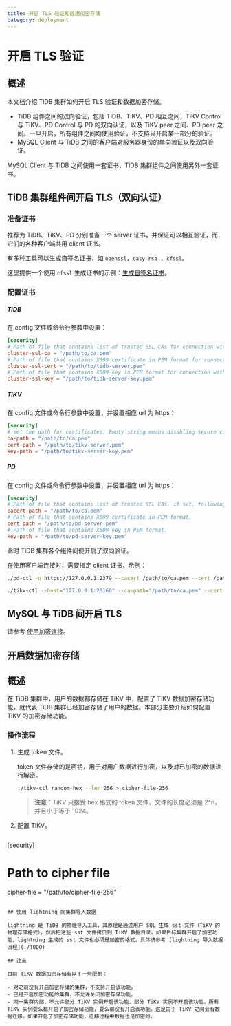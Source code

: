 ```yaml
---
title: 开启 TLS 验证和数据加密存储
category: deployment
---
```


# 开启 TLS 验证

## 概述

本文档介绍 TiDB 集群如何开启 TLS 验证和数据加密存储。

- TiDB 组件之间的双向验证，包括 TiDB、TiKV、PD 相互之间，TiKV Control 与 TiKV、PD Control 与 PD 的双向认证，以及 TiKV peer 之间、PD peer 之间。一旦开启，所有组件之间均使用验证，不支持只开启某一部分的验证。
- MySQL Client 与 TiDB 之间的客户端对服务器身份的单向验证以及双向验证。

MySQL Client 与 TiDB 之间使用一套证书，TiDB 集群组件之间使用另外一套证书。

## TiDB 集群组件间开启 TLS（双向认证）

### 准备证书

推荐为 TiDB、TiKV、PD 分别准备一个 server 证书，并保证可以相互验证，而它们的各种客户端共用 client 证书。

有多种工具可以生成自签名证书，如 `openssl`，`easy-rsa `，`cfssl`。

这里提供一个使用 `cfssl` 生成证书的示例：[生成自签名证书](../op-guide/generate-self-signed-certificates.md)。

### 配置证书

##### TiDB

在 config 文件或命令行参数中设置：

```toml
[security]
# Path of file that contains list of trusted SSL CAs for connection with cluster components.
cluster-ssl-ca = "/path/to/ca.pem"
# Path of file that contains X509 certificate in PEM format for connection with cluster components.
cluster-ssl-cert = "/path/to/tidb-server.pem"
# Path of file that contains X509 key in PEM format for connection with cluster components.
cluster-ssl-key = "/path/to/tidb-server-key.pem"
```

##### TiKV

在 config 文件或命令行参数中设置，并设置相应 url 为 https：

```toml
[security]
# set the path for certificates. Empty string means disabling secure connectoins.
ca-path = "/path/to/ca.pem"
cert-path = "/path/to/tikv-server.pem"
key-path = "/path/to/tikv-server-key.pem"
```

##### PD

在 config 文件或命令行参数中设置，并设置相应 url 为 https：

```toml
[security]
# Path of file that contains list of trusted SSL CAs. if set, following four settings shouldn't be empty
cacert-path = "/path/to/ca.pem"
# Path of file that contains X509 certificate in PEM format.
cert-path = "/path/to/pd-server.pem"
# Path of file that contains X509 key in PEM format.
key-path = "/path/to/pd-server-key.pem"
```

此时 TiDB 集群各个组件间便开启了双向验证。

在使用客户端连接时，需要指定 client 证书，示例：

```bash
./pd-ctl -u https://127.0.0.1:2379 --cacert /path/to/ca.pem --cert /path/to/client.pem --key /path/to/client-key.pem

./tikv-ctl --host="127.0.0.1:20160" --ca-path="/path/to/ca.pem" --cert-path="/path/to/client.pem" --key-path="/path/to/clinet-key.pem"
```

## MySQL 与 TiDB 间开启 TLS

请参考 [使用加密连接](../sql/encrypted-connections.md)。

## 开启数据加密存储

## 概述

在 TiDB 集群中，用户的数据都存储在 TiKV 中，配置了 TiKV 数据加密存储功能，就代表 TiDB 集群已经加密存储了用户的数据。本部分主要介绍如何配置 TiKV 的加密存储功能。

### 操作流程

1. 生成 token 文件。

    token 文件存储的是密钥，用于对用户数据进行加密，以及对已加密的数据进行解密。

    ```bash
    ./tikv-ctl random-hex --len 256 > cipher-file-256
    ```

    > **注意**：TiKV 只接受 hex 格式的 token 文件，文件的长度必须是 2^n，并且小于等于 1024。

2. 配置 TiKV。

    ```toml
[security]
# Path to cipher file
cipher-file = "/path/to/cipher-file-256"
```

## 使用 lightning 向集群导入数据

lightning 是 TiDB 的物理导入工具，其原理是通过用户 SQL 生成 sst 文件（TiKV 的物理存储格式），然后把这些 sst 文件拷贝到 TiKV 数据目录。如果目标集群开启了加密功能，lightning 生成的 sst 文件也必须是加密的格式。具体请参考 [lightning 导入数据流程](./TODO)

## 注意

目前 TiKV 数据加密存储有以下一些限制：

- 对之前没有开启加密存储的集群，不支持开启该功能。
- 已经开启加密功能的集群，不允许关闭加密存储功能。
- 同一集群内部，不允许部分 TiKV 实例开启该功能，部分 TiKV 实例不开启该功能。所有 TiKV 实例要么都开启了加密存储功能，要么都没有开启该功能。这是由于 TiKV 之间会有数据迁移，如果开启了加密存储功能，迁移过程中数据也是加密的。
